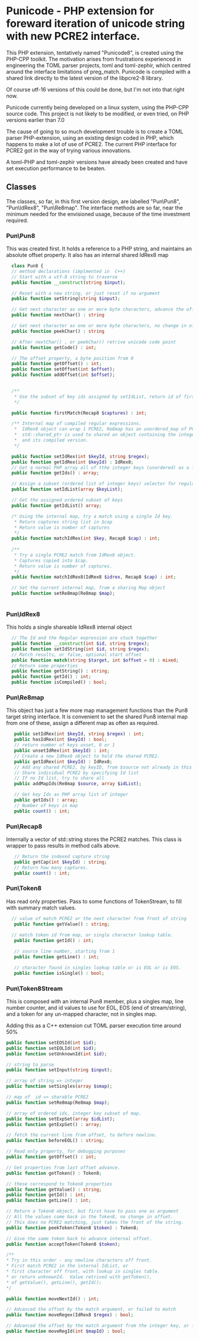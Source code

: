 
# Punicode - PHP extension for foreward iteration of unicode string with new PCRE2 interface.
This PHP extension, tentatively named "Punicode8", is created using the PHP-CPP toolkit.
The motivation arises from frustrations experienced in engineering the TOML parser projects, toml and toml-zephir, which centred around the interface limitations of preg_match. 
Punicode is compiled with a shared link directly to the latest version of the libpcre2-8 library.

Of course utf-16 versions of this could be done, but I'm not into that right now.

Punicode currently being developed on a linux system, using the PHP-CPP source code.
This project is not likely to be modified, or even tried, on PHP versions earlier than 7.0

The cause of going to so much development trouble is to create a TOML parser PHP-extension, using an existing design coded in PHP, which happens to make a lot of use of PCRE2. The current PHP interface for PCRE2 got in the way of trying various innovations.

A toml-PHP and toml-zephir versions have already been created and have set execution performance to be beaten.

## Classes
  The classes, so far, in this first version design, are labelled "Pun\\Pun8", "Pun\\IdRex8", "Pun\\Re8map".
The interface methods are so far, near the minimum needed for the envisioned usage, because of the time investment required.
### Pun\\Pun8 
This was created first. It holds a reference to a PHP string, and maintains an absolute offset property. 
It also has an internal shared IdRex8 map
```php
  class Pun8 {
  // method declarations (implmented in  C++)
  // Start with a utf-8 string to traverse
  public function __construct(string $input);

  // Reset with a new string, or just reset if no argument
  public function setString(string $input);

  // Get next character as one or more byte characters, advance the offset
  public function nextChar() : string

  // Get next character as one or more byte characters, no change in offset
  public function peekChar() : string

  // After nextChar() , or peekChar() retrive unicode code point
  public function getCode() : int;

  // The offset property, a byte position from 0
  public function getOffset() : int;
  public function setOffset(int $offset);
  public function addOffset(int $offset); 

  
  /** 
   * Use the subset of key ids assigned by setIdList, return id of first matching PCRE2
   */

  public function firstMatch(Recap8 $captures) : int;

  /** Internal map of compiled regular expressions. 
   *  IdRex8 object can wrap 1 PCRE2, Re8map has an unordered_map of PCRE2 by integer key.
   *  std::shared_ptr is used to shared an object containing the integer key, the regular expression,
   *  and its compiled version.
   */

  public function setIdRex(int $keyId, string $regex);
  public function getIdRex(int $keyId) : IdRex8;
  // Get a normal PHP array all of tthe integer keys (unordered) as a list
  public function getIds() : array;

  // Assign a subset (ordered list of integer keys) selector for regular expression match (firstMatch())
  public function setIdList(array $keyList);

  // Get the assigned ordered subset of keys
  public function getIdList() array;

  /* Using the internal map, try a match using a single Id key.
   * Return captures string list in $cap
   * Return value is number of captures
   */
  public function matchIdRex(int $key, Recap8 $cap) : int;
  
  /**
   * Try a single PCRE2 match from IdRex8 object.
   * Captures copied into $cap. 
   * Return value is number of captures.
   */
  public function matchIdRex8(IdRex8 $idrex, Recap8 $cap) : int;

  // Set the current internal map, from a sharing Map object
  public function setRe8map(Re8map $map);
 
```
### Pun\\IdRex8
This holds a single shareable IdRex8 internal object
```php
  // The Id and the Regular expression are stuck together
  public function __construct(int $id, string $regex);
  public function setIdString(int $id, string $regex);
  // Match results, or false, optional start offset
  public function match(string $target, int $offset = 0) : mixed;
  // Return some properties
  public function getString() : string;
  public function getId() : int;
  public function isCompiled() : bool;

```

### Pun\\Re8map
This object has just a few more map management functions than the Pun8 target string interface.
It is convenient to set the shared Pun8 internal map from one of these, assign a different map  as often as required.
```php
   public setIdRex(int $keyId, string $regex) : int;
   public hasIdRex(int $keyId) : bool;
   // return number of keys unset, 0 or 1
   public unsetIdRex(int $keyId) : int;
   // Create a new IdRex8 object to hold the shared PCRE2.
   public getIdRex(int $keyId) : IdRex8;
   // Add any shared PCRE2, by keyID, from $source not already in this map, return count of new shares
   // Share individual PCRE2 by specifying Id list
   // If no Id list, try to share all
   public addMapIds(Re8map $source, array $idList);

   // Get key Ids as PHP array list of integer
   public getIds() : array;
   // Number of keys in map
   public count() : int;
```


### Pun\\Recap8
Internally a vector of std::string stores the PCRE2 matches. 
This class is wrapper to pass results in method calls above.
```php
   // Return the indexed capture string
   public getCap(int $keyId) : string;
   // Return how many captures.
   public count() : int;
```

### Pun\\Token8
Has read only properties. Pass to some functions of TokenStream, to fill with summary match values.
```php
  // value of match PCRE2 or the next character from front of string
   public function getValue() : string;
  
  // match token id from map, or single character lookup table.
   public function getId() : int;

   // source line number, starting from 1
   public function getLine() : int;

   // character found in singles lookup table or is EOL or is EOS.
   public function isSingle() : bool;
```

### Pun\\Token8Stream
This is composed with an internal Pun8 member, plus a singles map,
line number counter, and id values to use for EOL, EOS (end of stream/string),
and a token for any un-mapped character, not in singles map.

Adding this as a C++ extension cut TOML parser execution time around 50%

```php
public function setEOSId(int $id);
public function setEOLId(int $id);
public function setUnknownId(int $id);

// string to parse
public function setInput(string $input);

// array of string => integer
public function setSingles(array $smap);

// map of  id => sharable PCRE2
public function setRe8map(Re8map $map);

// array of ordered ids, integer key subset of map.
public function setExpSet(array $idList);
public function getExpSet() : array;

// fetch the current line from offset, to before newline.
public function beforeEOL() : string; 

// Read only property, for debugging purposes
public function getOffset() : int;

// Get properties from last offset advance.
public function getToken() : Token8;

// these correspond to Token8 properties
public function getValue() : string;
public function getId() : int;
public function getLine() : int;

// Return a Token8 object, but first have to pass one as argument
// All the values come back in the Token8, no change in offset.
// This does no PCRE2 matching, just takes the front of the string.
public function peekToken(Token8 $token) : Token8;

// Give the same token back to advance internal offset.
public function acceptToken(Token8 $token);

/**
* Try in this order - any newline characters off front. 
* First match PCRE2 in the internal IdList, or 
* first character off front, with lookup in singles table.
* or return unknownId.  Value retrived with getToken(),
* of getValue(), getLine(), getId();
*/

public function moveNextId() : int;

// Advanced the offset by the match argument, or failed to match
public function moveRegex(IdRex8 $regex) : bool;

// Advanced the offset by the match argument from the integer key, or failed to match
public function moveRegId(int $mapId) : bool;
```
